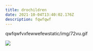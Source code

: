 ```yaml
---
title: drochildren
date: 2021-10-04T13:40:02.176Z
description: fqwfqwf
---
```

qwfqwfvxfewwefewstatic/img/72vu.gif

![](yh.gif)

```

```